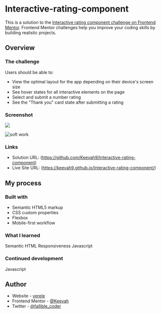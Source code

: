 # Interactive-rating-component


This is a solution to the [Interactive rating component challenge on Frontend Mentor](https://www.frontendmentor.io/challenges/interactive-rating-component-koxpeBUmI). Frontend Mentor challenges help you improve your coding skills by building realistic projects. 



## Overview

### The challenge

Users should be able to:

- View the optimal layout for the app depending on their device's screen size
- See hover states for all interactive elements on the page
- Select and submit a number rating
- See the "Thank you" card state after submitting a rating

### Screenshot

![](./screenshot.jpg)


![soft work](https://user-images.githubusercontent.com/86062530/171914879-781fc83c-f65b-4ee7-b38c-7427535e199b.jpg)

### Links

- Solution URL: (https://github.com/Keevah9/Interactive-rating-component)
- Live Site URL: (https://keevah9.github.io/Interactive-rating-component/)

## My process

### Built with

- Semantic HTML5 markup
- CSS custom properties
- Flexbox
- Mobile-first workflow



### What I learned
Semantic HTML
Responsiveness
Javascript



### Continued development

Javascript


## Author

- Website - [verele](https://www.verele.netlify.app)
- Frontend Mentor - [@Keevah](https://www.frontendmentor.io/profile/keevah)
- Twitter - [@fallible_coder](https://www.twitter.com/fallible_coder)

